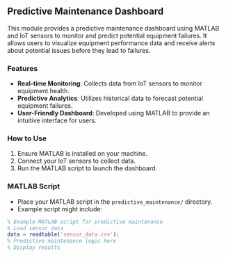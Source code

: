 ## Predictive Maintenance Dashboard

This module provides a predictive maintenance dashboard using MATLAB and IoT sensors to monitor and predict potential equipment failures. It allows users to visualize equipment performance data and receive alerts about potential issues before they lead to failures.

### Features
- **Real-time Monitoring**: Collects data from IoT sensors to monitor equipment health.
- **Predictive Analytics**: Utilizes historical data to forecast potential equipment failures.
- **User-Friendly Dashboard**: Developed using MATLAB to provide an intuitive interface for users.

### How to Use
1. Ensure MATLAB is installed on your machine.
2. Connect your IoT sensors to collect data.
3. Run the MATLAB script to launch the dashboard.

### MATLAB Script
- Place your MATLAB script in the `predictive_maintenance/` directory.
- Example script might include:
```matlab
% Example MATLAB script for predictive maintenance
% Load sensor data
data = readtable('sensor_data.csv');
% Predictive maintenance logic here
% Display results
```
